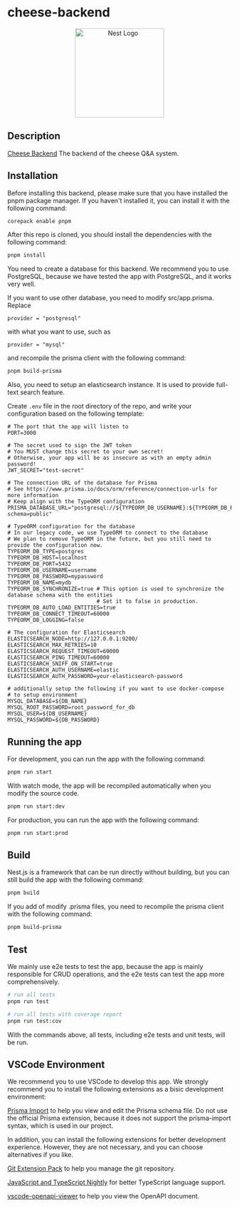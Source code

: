 # cheese-backend

<p align="center">
  <img src="https://nestjs.com/img/logo-small.svg" width="200" alt="Nest Logo" /></a>
</p>

## Description

[Cheese Backend](https://github.com/SageSeekerSociety/cheese-backend)
The backend of the cheese Q&A system.

## Installation

Before installing this backend, please make sure that you have installed the pnpm package manager. If you haven't installed it, you can install it with the following command:

```bash
corepack enable pnpm
```

After this repo is cloned, you should install the dependencies with the following command:

```bash
pnpm install
```

You need to create a database for this backend. We recommend you to use PostgreSQL, because we have tested the app with PostgreSQL, and it works very well.

If you want to use other database, you need to modify src/app.prisma. Replace

```prisma
provider = "postgresql"
```

with what you want to use, such as

```prisma
provider = "mysql"
```

and recompile the prisma client with the following command:

```bash
pnpm build-prisma
```

Also, you need to setup an elasticsearch instance. It is used to provide full-text search feature.

Create `.env` file in the root directory of the repo, and write your configuration based on the following template:

```Dotenv
# The port that the app will listen to
PORT=3000

# The secret used to sign the JWT token
# You MUST change this secret to your own secret!
# Otherwise, your app will be as insecure as with an empty admin password!
JWT_SECRET="test-secret"

# The connection URL of the database for Prisma
# See https://www.prisma.io/docs/orm/reference/connection-urls for more information
# Keep align with the TypeORM configuration
PRISMA_DATABASE_URL="postgresql://${TYPEORM_DB_USERNAME}:${TYPEORM_DB_PASSWORD}@localhost:${TYPEORM_DB_PORT}/${TYPEORM_DB_NAME}?schema=public"

# TypeORM configuration for the database
# In our legacy code, we use TypeORM to connect to the database
# We plan to remove TypeORM in the future, but you still need to provide the configuration now.
TYPEORM_DB_TYPE=postgres
TYPEORM_DB_HOST=localhost
TYPEORM_DB_PORT=5432
TYPEORM_DB_USERNAME=username
TYPEORM_DB_PASSWORD=mypassword
TYPEORM_DB_NAME=mydb
TYPEORM_DB_SYNCHRONIZE=true # This option is used to synchronize the database schema with the entities
                            # Set it to false in production.
TYPEORM_DB_AUTO_LOAD_ENTITIES=true
TYPEORM_DB_CONNECT_TIMEOUT=60000
TYPEORM_DB_LOGGING=false

# The configuration for Elasticsearch
ELASTICSEARCH_NODE=http://127.0.0.1:9200/
ELASTICSEARCH_MAX_RETRIES=10
ELASTICSEARCH_REQUEST_TIMEOUT=60000
ELASTICSEARCH_PING_TIMEOUT=60000
ELASTICSEARCH_SNIFF_ON_START=true
ELASTICSEARCH_AUTH_USERNAME=elastic
ELASTICSEARCH_AUTH_PASSWORD=your-elasticsearch-password

# additionally setup the following if you want to use docker-compose
# to setup environment
MYSQL_DATABASE=${DB_NAME}
MYSQL_ROOT_PASSWORD=root_password_for_db
MYSQL_USER=${DB_USERNAME}
MYSQL_PASSWORD=${DB_PASSWORD}
```

## Running the app

For development, you can run the app with the following command:

```bash
pnpm run start
```

With watch mode, the app will be recompiled automatically when you modify the source code.

```bash
pnpm run start:dev
```

For production, you can run the app with the following command:

```bash
pnpm run start:prod
```

## Build

Nest.js is a framework that can be run directly without building, but you can still build the app with the following command:

```bash
pnpm build
```

If you add of modify .prisma files, you need to recompile the prisma client with the following command:

```bash
pnpm build-prisma
```

## Test

We mainly use e2e tests to test the app, because the app is mainly responsible for CRUD operations, and the e2e tests can test the app more comprehensively.

```bash
# run all tests
pnpm run test

# run all tests with coverage report
pnpm run test:cov
```

With the commands above, all tests, including e2e tests and unit tests, will be run.

## VSCode Environment

We recommend you to use VSCode to develop this app. We strongly recommend you to install the following extensions as a bisic development environment:

[Prisma Import](https://marketplace.visualstudio.com/items?itemName=ajmnz.prisma-import) to help you view and edit the Prisma schema file. Do not use the official Prisma extension, because it does not support the prisma-import syntax, which is used in our project.

In addition, you can install the following extensions for better development experience. However, they are not necessary, and you can choose alternatives if you like.

[Git Extension Pack](https://marketplace.visualstudio.com/items?itemName=donjayamanne.git-extension-pack) to help you manage the git repository.

[JavaScript and TypeScript Nightly](https://marketplace.visualstudio.com/items?itemName=ms-vscode.vscode-typescript-next&ssr=false#qna) for better TypeScript language support.

[vscode-openapi-viewer](https://marketplace.visualstudio.com/items?itemName=AndrewButson.vscode-openapi-viewer) to help you view the OpenAPI document.
